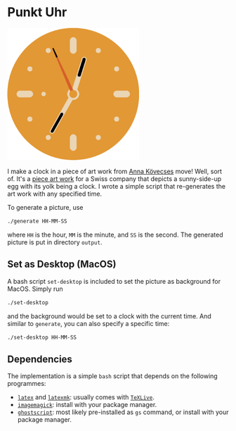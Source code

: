 # Punkt Uhr

<p aling="center">
<img width="300" src="resources/demo.png" alt="uhr">
</p>

I make a clock in a piece of art work from [Anna Kövecses](https://anna-kovecses.com/) move!
Well, sort of.
It's a [piece art work](https://anna-kovecses.com/Punkt) for a Swiss company
that depicts a sunny-side-up egg with its yolk being a clock.
I wrote a simple script that re-generates the art work with any specified time.

To generate a picture, use
```bash
./generate HH-MM-SS
```
where `HH` is the hour, `MM` is the minute, and `SS` is the second.
The generated picture is put in directory `output`.

## Set as Desktop (MacOS)

A bash script `set-desktop` is included to set the picture as background for MacOS.
Simply run
```bash
./set-desktop
```
and the background would be set to a clock with the current time.
And similar to `generate`, you can also specify a specific time:
```bash
./set-desktop HH-MM-SS
```

## Dependencies

The implementation is a simple `bash` script that depends on the following programmes:

- [`latex`](https://www.latex-project.org/) and [`latexmk`](https://ctan.org/pkg/latexmk/?lang=en): usually comes with [`TeXLive`](https://www.tug.org/texlive/).
- [`imagemagick`](https://imagemagick.org/index.php): install with your package manager.
- [`ghostscript`](https://www.ghostscript.com/): most likely pre-installed as `gs` command, or install with your package manager.
